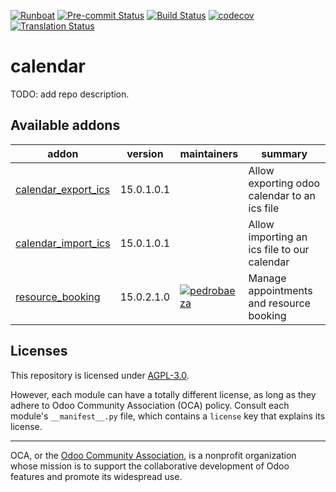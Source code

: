 
[![Runboat](https://img.shields.io/badge/runboat-Try%20me-875A7B.png)](https://runboat.odoo-community.org/builds?repo=OCA/calendar&target_branch=15.0)
[![Pre-commit Status](https://github.com/OCA/calendar/actions/workflows/pre-commit.yml/badge.svg?branch=15.0)](https://github.com/OCA/calendar/actions/workflows/pre-commit.yml?query=branch%3A15.0)
[![Build Status](https://github.com/OCA/calendar/actions/workflows/test.yml/badge.svg?branch=15.0)](https://github.com/OCA/calendar/actions/workflows/test.yml?query=branch%3A15.0)
[![codecov](https://codecov.io/gh/OCA/calendar/branch/15.0/graph/badge.svg)](https://codecov.io/gh/OCA/calendar)
[![Translation Status](https://translation.odoo-community.org/widgets/calendar-15-0/-/svg-badge.svg)](https://translation.odoo-community.org/engage/calendar-15-0/?utm_source=widget)

<!-- /!\ do not modify above this line -->

# calendar

TODO: add repo description.

<!-- /!\ do not modify below this line -->

<!-- prettier-ignore-start -->

[//]: # (addons)

Available addons
----------------
addon | version | maintainers | summary
--- | --- | --- | ---
[calendar_export_ics](calendar_export_ics/) | 15.0.1.0.1 |  | Allow exporting odoo calendar to an ics file
[calendar_import_ics](calendar_import_ics/) | 15.0.1.0.1 |  | Allow importing an ics file to our calendar
[resource_booking](resource_booking/) | 15.0.2.1.0 | [![pedrobaeza](https://github.com/pedrobaeza.png?size=30px)](https://github.com/pedrobaeza) | Manage appointments and resource booking

[//]: # (end addons)

<!-- prettier-ignore-end -->

## Licenses

This repository is licensed under [AGPL-3.0](LICENSE).

However, each module can have a totally different license, as long as they adhere to Odoo Community Association (OCA)
policy. Consult each module's `__manifest__.py` file, which contains a `license` key
that explains its license.

----
OCA, or the [Odoo Community Association](http://odoo-community.org/), is a nonprofit
organization whose mission is to support the collaborative development of Odoo features
and promote its widespread use.

